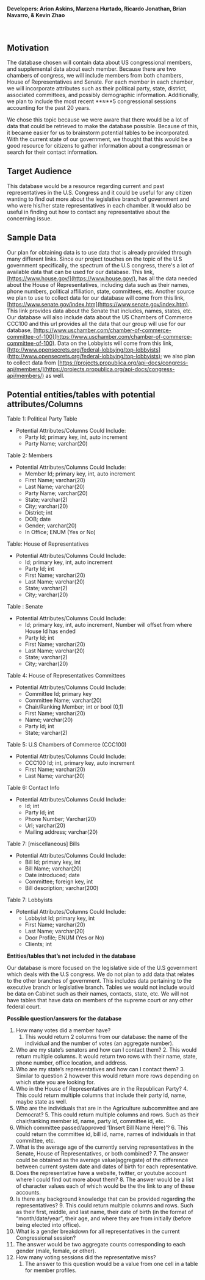 #### Developers: Arion Askins, Marzena Hurtado, Ricardo Jonathan, Brian Navarro, & Kevin Zhao
<br>
  

## **Motivation**

The database chosen will contain data about US congressional members, and supplemental data about each member. Because there are two chambers of congress, we will include members from both chambers, House of Representatives and Senate. For each member in each chamber, we will incorporate attributes such as their political party, state, district, associated committees, and possibly demographic information. Additionally, we plan to include the most recent **≈**5 congressional sessions accounting for the past 20 years.

We chose this topic because we were aware that there would be a lot of data that could be retrieved to make the database possible. Because of this, it became easier for us to brainstorm potential tables to be incorporated. With the current state of our government, we thought that this would be a good resource for citizens to gather information about a congressman or search for their contact information.

## **Target Audience**

This database would be a resource regarding current and past representatives in the U.S. Congress and it could be useful for any citizen wanting to find out more about the legislative branch of government and who were his/her state representatives in each chamber. It would also be useful in finding out how to contact any representative about the concerning issue. 

## **Sample Data**

Our plan for obtaining data is to use data that is already provided through many different links. Since our project touches on the topic of the U.S government specifically, the spectrum of the U.S congress, there's a lot of available data that can be used for our database. This link, [https://www.house.gov/](https://www.house.gov/), has all the data needed about the House of Representatives, including data such as their names, phone numbers, political affiliation, state, committees, etc. Another source we plan to use to collect data for our database will come from this link, [https://www.senate.gov/index.htm](https://www.senate.gov/index.htm). This link provides data about the Senate that includes, names, states, etc. Our database will also include data about the US Chambers of Commerce CCC100 and this url provides all the data that our group will use for our database, [https://www.uschamber.com/chamber-of-commerce-committee-of-100](https://www.uschamber.com/chamber-of-commerce-committee-of-100). Data on the Lobbyists will come from this link, [http://www.opensecrets.org/federal-lobbying/top-lobbyists](http://www.opensecrets.org/federal-lobbying/top-lobbyists); we also plan to collect data from [https://projects.propublica.org/api-docs/congress-api/members/](https://projects.propublica.org/api-docs/congress-api/members/) as well.

## **Potential entities/tables with potential attributes/Columns**

Table 1: Political Party Table



*   Potential Attributes/Columns Could Include: 
    *    Party Id; primary key, int, auto increment
    *   Party Name; varchar(20)

Table 2: Members



*   Potential Attributes/Columns Could Include: 
    *   Member Id; primary key, int, auto increment
    *   First Name; varchar(20)
    *   Last Name; varchar(20)
    *   Party Name; varchar(20)
    *   State; varchar(2)
    *   City; varchar(20)
    *   District; int
    *   DOB; date
    *   Gender; varchar(20)
    *   In Office; ENUM (Yes or No)

Table: House of Representatives



*   Potential Attributes/Columns Could Include: 
    *   Id; primary key, int, auto increment
    *   Party Id; int
    *   First Name; varchar(20)
    *   Last Name; varchar(20)
    *   State; varchar(2)
    *   City; varchar(20)

Table : Senate



*   Potential Attributes/Columns Could Include: 
    *   Id; primary key, int, auto increment, Number will offset from where House Id has ended
    *   Party Id; int
    *   First Name; varchar(20)
    *   Last Name; varchar(20)
    *   State; varchar(2)
    *   City; varchar(20)

Table 4: House of Representatives Committees



*   Potential Attributes/Columns Could Include: 
    *   Committee Id; primary key
    *   Committee Name; varchar(20)
    *   Chair/Ranking Member; int or bool (0,1)
    *   First Name; varchar(20)
    *   Name; varchar(20)
    *   Party Id; int
    *   State; varchar(2)

Table 5: U.S Chambers of Commerce (CCC100)



*   Potential Attributes/Columns Could Include: 
    *   CCC100 Id; int, primary key, auto increment
    *   First Name; varchar(20)
    *   Last Name; varchar(20)

Table 6: Contact Info



*   Potential Attributes/Columns Could Include: 
    *   Id; int
    *   Party Id; int
    *   Phone Number; Varchar(20)
    *   Url; varchar(20)
    *   Mailing address; varchar(20)

Table 7: [miscellaneous] Bills



*   Potential Attributes/Columns Could Include: 
    *   Bill Id; primary key, int
    *   Bill Name; varchar(20)
    *   Date introduced; date
    *   Committee; foreign key, int 
    *   Bill description; varchar(200)

Table 7: Lobbyists



*   Potential Attributes/Columns Could Include: 
    *   Lobbyist Id; primary key, int
    *   First Name; varchar(20)
    *   Last Name; varchar(20)
    *   Door Profile; ENUM (Yes or No)
    *   Clients; int

**Entities/tables that’s not included in the database**

Our database is more focused on the legislative side of the U.S government which deals with the U.S congress. We do not plan to add data that relates to the other branches of government. This includes data pertaining to the executive branch or legislative branch. Tables we would not include would be data on Cabinet such as their names, contacts, state, etc. We will not have tables that have data on members of the supreme court or any other federal court.

**Possible question/answers for the database**



1. How many votes did a member have?
    1. This would return 2 columns from our database: the name of the individual and the number of votes (an aggregate number).
2. Who are my state’s senators and how can I contact them?
    2. This would return multiple columns. It would return two rows with their name, state, phone number, office location, and address.
3. Who are my state’s representatives and how can I contact them?
    3. Similar to question 2 however this would return more rows depending on which state you are looking for.
4. Who in the House of Representatives are in the Republican Party?
    4. This could return multiple columns that include their party id, name, maybe state as well.
5. Who are the individuals that are in the Agriculture subcommittee and are Democrat?
    5. This could return multiple columns and rows. Such as their chair/ranking member id, name, party id, committee id, etc.
6. Which committee passed/approved ‘(Insert Bill Name Here)’?
    6. This could return the committee id, bill id, name, names of individuals in that committee, etc.
7. What is the average age of the currently serving representatives in the Senate, House of Representatives, or both combined?
    7. The answer could be obtained as the average value(aggregate) of the difference between current system date and dates of birth for each representative.
8. Does the representative have a website, twitter, or youtube account where I could find out more about them?
    8. The answer would be a list of character values each of which would be the the link to any of these accounts.
9. Is there any background knowledge that can be provided regarding the representatives?
    9. This could return multiple columns and rows. Such as their first, middle, and last name, their date of birth (in the format of “month/date/year”, their age, and where they are from initially (before being elected into office). 
10. What is a gender breakdown for all representatives in the current Congressional session?
1. The answer would be two aggregate counts corresponding to each gender (male, female, or other). 
1. How many voting sessions did the representative miss?
    1. The answer to this question would be a value from one cell in a table for member profiles.
